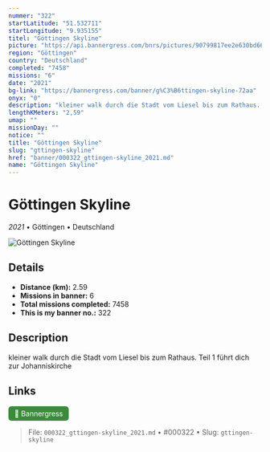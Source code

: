 ```yaml
---
nummer: "322"
startLatitude: "51.532711"
startLongitude: "9.935155"
titel: "Göttingen Skyline"
picture: "https://api.bannergress.com/bnrs/pictures/90799817ee2e630bd66d69433213cb6f"
region: "Göttingen"
country: "Deutschland"
completed: "7458"
missions: "6"
date: "2021"
bg-link: "https://bannergress.com/banner/g%C3%B6ttingen-skyline-72aa"
onyx: "0"
description: "kleiner walk durch die Stadt vom Liesel bis zum Rathaus. Teil 1 führt dich zur Johanniskirche"
lengthKMeters: "2,59"
umap: ""
missionDay: ""
notice: ""
title: "Göttingen Skyline"
slug: "gttingen-skyline"
href: "banner/000322_gttingen-skyline_2021.md"
name: "Göttingen Skyline"
---
```

# Göttingen Skyline

*2021* • Göttingen • Deutschland

![Göttingen Skyline](https://api.bannergress.com/bnrs/pictures/90799817ee2e630bd66d69433213cb6f)



## Details
- **Distance (km):** 2.59
- **Missions in banner:** 6
- **Total missions completed:** 7458
- **This is my banner no.:** 322



## Description
kleiner walk durch die Stadt vom Liesel bis zum Rathaus. Teil 1 führt dich zur Johanniskirche



## Links
<a href="https://bannergress.com/banner/g%C3%B6ttingen-skyline-72aa" target="_blank" style="display:inline-block;margin-right:8px;padding:6px 12px;background:#3c8b3c;color:#fff;text-decoration:none;border-radius:6px;">🔗 Bannergress</a>



> File: `000322_gttingen-skyline_2021.md`
> • #000322
> • Slug: `gttingen-skyline`
